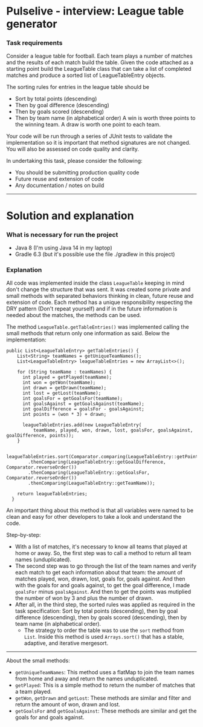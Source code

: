 # Pulselive - interview: League table generator

### Task requirements

Consider a league table for football. Each team plays a number of matches and the results
of each match build the table. Given the code attached as a starting point build
the LeagueTable class that can take a list of completed matches and produce a sorted 
list of LeagueTableEntry objects.

The sorting rules for entries in the league table should be
* Sort by total points (descending)
* Then by goal difference (descending)
* Then by goals scored (descending)
* Then by team name (in alphabetical order)
A win is worth three points to the winning team. A draw is worth one point to each team.

Your code will be run through a series of JUnit tests to validate the implementation so it is important 
that method signatures are not changed. You will also be assessed on code quality and clarity.

In undertaking this task, please consider the following:
* You should be submitting production quality code
* Future reuse and extension of code
* Any documentation / notes on build

---
# Solution and explanation

### What is necessary for run the project

- Java 8 (I'm using Java 14 in my laptop)
- Gradle 6.3 (but it's possible use the file ./gradlew in this project)

### Explanation

All code was implemented inside the class `LeagueTable` keeping in mind don't change the structure that was sent.
It was created some private and small methods with separated behaviors thinking in clean, future reuse and extension of code.
Each method has a unique responsibility respecting the DRY pattern (Don't repeat yourself) and if in the future information is needed about the matches, the methods can be used.

The method `LeagueTable.getTableEntries()` was implemented calling the small methods that return only one information as said. Below the implementation:

```
public List<LeagueTableEntry> getTableEntries() {
    List<String> teamNames = getUniqueTeamNames();
    List<LeagueTableEntry> leagueTableEntries = new ArrayList<>();

    for (String teamName : teamNames) {
      int played = getPlayed(teamName);
      int won = getWon(teamName);
      int drawn = getDrawn(teamName);
      int lost = getLost(teamName);
      int goalsFor = getGoalsFor(teamName);
      int goalsAgainst = getGoalsAgainst(teamName);
      int goalDifference = goalsFor - goalsAgainst;
      int points = (won * 3) + drawn;

      leagueTableEntries.add(new LeagueTableEntry(
          teamName, played, won, drawn, lost, goalsFor, goalsAgainst, goalDifference, points));
    }

    leagueTableEntries.sort(Comparator.comparing(LeagueTableEntry::getPoints).reversed()
        .thenComparing(LeagueTableEntry::getGoalDifference, Comparator.reverseOrder())
        .thenComparing(LeagueTableEntry::getGoalsFor, Comparator.reverseOrder())
        .thenComparing(LeagueTableEntry::getTeamName));

    return leagueTableEntries;
  }
```
An important thing about this method is that all variables were named to be clean and easy for other developers to take a look and understand the code.

Step-by-step:
   * With a list of matches, it's necessary to know all teams that played at home or away. So, the first step was to call a method to return all team names (unduplicated).
   * The second step was to go through the list of the team names and verify each match to get each information about that team: the amount of matches played, won, drawn, lost, goals for, goals against. And then with the goals for and goals against, to get the goal difference, I made `goalsFor` minus `goalsAgainst`. And then to get the points was mutiplied the number of won by 3 and plus the number of drawn.
   * After all, in the third step, the sorted rules was applied as required in the task specification: Sort by total points (descending), then by goal difference (descending), then by goals scored (descending), then by team name (in alphabetical order).
      * The strategy to order the table was to use the `sort` method from `List`. Inside this method is used `Arrays.sort()` that has a stable, adaptive, and iterative mergesort.

---

About the small methods: 

* `getUniqueTeamNames`: This method uses a flatMap to join the team names from home and away and return the names unduplicated.
* `getPlayed`: This is a simple method to return the number of matches that a team played.
* `getWon`, `getDrawn` and `getLost`: These methods are similar and filter and return the amount of won, drawn and lost.
* `getGoalsFor` and `getGoalsAgainst`: These methods are similar and get the goals for and goals against.
